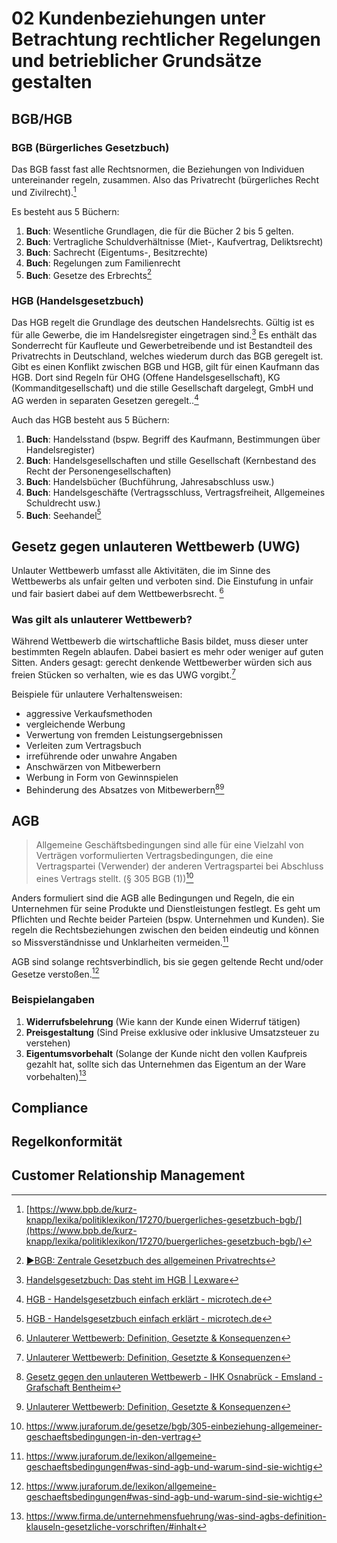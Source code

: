 # 02 Kundenbeziehungen unter Betrachtung rechtlicher Regelungen und betrieblicher Grundsätze gestalten

## BGB/HGB
### BGB (Bürgerliches Gesetzbuch)
Das BGB fasst fast alle Rechtsnormen, die Beziehungen von Individuen untereinander regeln, zusammen. Also das Privatrecht (bürgerliches Recht und Zivilrecht).[^1]

Es besteht aus 5 Büchern:
1. **Buch**: Wesentliche Grundlagen, die für die Bücher 2 bis 5 gelten.
2. **Buch**: Vertragliche Schuldverhältnisse (Miet-, Kaufvertrag, Deliktsrecht)
3. **Buch**: Sachrecht (Eigentums-, Besitzrechte)
4. **Buch**: Regelungen zum Familienrecht
5. **Buch**: Gesetze des Erbrechts[^2]
### HGB (Handelsgesetzbuch)
Das HGB regelt die Grundlage des deutschen Handelsrechts. Gültig ist es für alle Gewerbe, die im Handelsregister eingetragen sind.[^3] Es enthält das Sonderrecht für Kaufleute und Gewerbetreibende und ist Bestandteil des Privatrechts in Deutschland, welches wiederum durch das BGB geregelt ist. Gibt es einen Konflikt zwischen BGB und HGB, gilt für einen Kaufmann das HGB. Dort sind Regeln für OHG (Offene Handelsgesellschaft), KG (Kommanditgesellschaft) und die stille Gesellschaft dargelegt, GmbH und AG werden in separaten Gesetzen geregelt..[^4]

Auch das HGB besteht aus 5 Büchern:
1. **Buch**: Handelsstand (bspw. Begriff des Kaufmann, Bestimmungen über Handelsregister)
2. **Buch**: Handelsgesellschaften und stille Gesellschaft (Kernbestand des Recht der Personengesellschaften)
3. **Buch**: Handelsbücher (Buchführung, Jahresabschluss usw.)
4. **Buch**: Handelsgeschäfte (Vertragsschluss, Vertragsfreiheit, Allgemeines Schuldrecht usw.)
5. **Buch**: Seehandel[^4]
## Gesetz gegen unlauteren Wettbewerb (UWG)
Unlauter Wettbewerb umfasst alle Aktivitäten, die im Sinne des Wettbewerbs als unfair gelten und verboten sind. Die Einstufung in unfair und fair basiert dabei auf dem Wettbewerbsrecht. [^6] 
### Was gilt als unlauterer Wettbewerb?
Während Wettbewerb die wirtschaftliche Basis bildet, muss dieser unter bestimmten Regeln ablaufen. Dabei basiert es mehr oder weniger auf guten Sitten. Anders gesagt: gerecht denkende Wettbewerber würden sich aus freien Stücken so verhalten, wie es das UWG vorgibt.[^6]

Beispiele für unlautere Verhaltensweisen:
- aggressive Verkaufsmethoden
- vergleichende Werbung
- Verwertung von fremden Leistungsergebnissen
- Verleiten zum Vertragsbuch
- irreführende oder unwahre Angaben
- Anschwärzen von Mitbewerbern
- Werbung in Form von Gewinnspielen
- Behinderung des Absatzes von Mitbewerbern[^5][^6]
## AGB
>Allgemeine Geschäftsbedingungen sind alle für eine Vielzahl von Verträgen vorformulierten Vertragsbedingungen, die eine Vertragspartei (Verwender) der anderen Vertragspartei bei Abschluss eines Vertrags stellt. (§ 305 BGB (1))[^7]

Anders formuliert sind die AGB alle Bedingungen und Regeln, die ein Unternehmen für seine Produkte und Dienstleistungen festlegt. Es geht um Pflichten und Rechte beider Parteien (bspw. Unternehmen und Kunden). Sie regeln die Rechtsbeziehungen zwischen den beiden eindeutig und können so Missverständnisse und Unklarheiten vermeiden.[^8]

AGB sind solange rechtsverbindlich, bis sie gegen geltende Recht und/oder Gesetze verstoßen.[^8]
### Beispielangaben
1. **Widerrufsbelehrung** (Wie kann der Kunde einen Widerruf tätigen)
2. **Preisgestaltung** (Sind Preise exklusive oder inklusive Umsatzsteuer zu verstehen)
3. **Eigentumsvorbehalt** (Solange der Kunde nicht den vollen Kaufpreis gezahlt hat, sollte sich das Unternehmen das Eigentum an der Ware vorbehalten)[^9]
## Compliance
## Regelkonformität
## Customer Relationship Management
[^1]: [https://www.bpb.de/kurz-knapp/lexika/politiklexikon/17270/buergerliches-gesetzbuch-bgb/](https://www.bpb.de/kurz-knapp/lexika/politiklexikon/17270/buergerliches-gesetzbuch-bgb/)
[^2]: [►BGB: Zentrale Gesetzbuch des allgemeinen Privatrechts](https://www.ibau.de/akademie/glossar/bgb/)
[^3]: [Handelsgesetzbuch: Das steht im HGB | Lexware](https://www.lexware.de/wissen/unternehmerlexikon/hgb-handelsgesetzbuch/#:~:text=Die%20Abk%C3%BCrzung%20HGB%20steht%20f%C3%BCr,Gliederung%20besteht%20aus%20f%C3%BCnf%20B%C3%BCchern.)
[^4]: [HGB - Handelsgesetzbuch einfach erklärt - microtech.de](https://www.microtech.de/erp-wiki/hgb-handelsgesetzbuch/)
[^5]: [⁣Gesetz gegen den unlauteren Wettbewerb - IHK Osnabrück - Emsland - Grafschaft Bentheim](https://www.ihk.de/osnabrueck/recht-und-fair-play/wettbewerb/uwg-1074360)
[^6]: [Unlauterer Wettbewerb: Definition, Gesetzte & Konsequenzen](https://office.lexware.de/lexikon/unlauterer-wettbewerb/)
[^7]: https://www.juraforum.de/gesetze/bgb/305-einbeziehung-allgemeiner-geschaeftsbedingungen-in-den-vertrag
[^8]: https://www.juraforum.de/lexikon/allgemeine-geschaeftsbedingungen#was-sind-agb-und-warum-sind-sie-wichtig
[^9]: https://www.firma.de/unternehmensfuehrung/was-sind-agbs-definition-klauseln-gesetzliche-vorschriften/#inhalt
